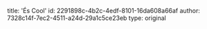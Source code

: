 title: 'És Cool'
id: 2291898c-4b2c-4edf-8101-16da608a66af
author: 7328c14f-7ec2-4511-a24d-29a1c5ce23eb
type: original
